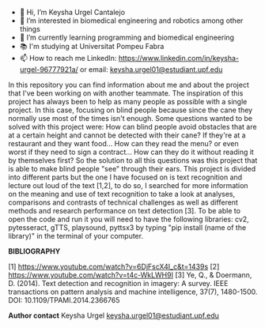 - 👋 Hi, I’m Keysha Urgel Cantalejo
- 👀 I’m interested in biomedical engineering and robotics among other things
- 🌱 I’m currently learning programming and biomedical engineering
- 📚 I'm studying at Universitat Pompeu Fabra
- 📫 How to reach me LinkedIn: https://www.linkedin.com/in/keysha-urgel-96777921a/ or email: keysha.urgel01@estudiant.upf.edu

In this repository you can find information about me and about the project that I've been working on with another teammate.
The inspiration of this project has always been to help as many people as possible with a single project. In this case, focusing on blind people because since the cane they normally use most of the times isn't enough. Some questions wanted to be solved with this project were: How can blind people avoid obstacles that are at a certain height and cannot be detected with their cane? If they're at a restaurant and they want food... How can they read the menu? or even worst if they need to sign a contract... How can they do it without reading it by themselves first? So the solution to all this questions was this project that  is able to make blind people "see" through their ears.
This project is divided into different parts but the one I have focused on is text recognition and lecture out loud of the text [1,2], to do so, I searched for more information on the meaning and use of text recognition to take a look at analyses, comparisons and contrasts of technical challenges as well as different methods and research performance on text detection [3]. To be able to open the code and run it you will need to have the following libraries: cv2, pytesseract, gTTS, playsound, pyttsx3 by typing "pip install (name of the library)" in the terminal of your computer.


**BIBLIOGRAPHY**

[1] https://www.youtube.com/watch?v=6DjFscX4I_c&t=1439s
[2] https://www.youtube.com/watch?v=t4c-WkLWH9I
[3] Ye, Q., & Doermann, D. (2014). Text detection and recognition in imagery: A survey. IEEE transactions on pattern analysis and machine intelligence, 37(7), 1480-1500.
DOI: 10.1109/TPAMI.2014.2366765

**Author contact**
Keysha Urgel
keysha.urgel01@estudiant.upf.edu
